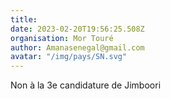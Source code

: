 ```yaml
---
title: 
date: 2023-02-20T19:56:25.508Z
organisation: Mor Touré 
author: Amanasenegal@gmail.com 
avatar: "/img/pays/SN.svg"
---
```


Non à la 3e candidature de Jimboori